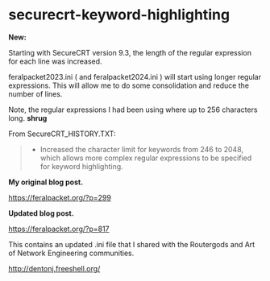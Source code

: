 # securecrt-keyword-highlighting

**New:**

Starting with SecureCRT version 9.3, the length of the regular expression for each line was increased.  

feralpacket2023.ini ( and feralpacket2024.ini ) will start using longer regular expressions.  This will allow me to do some consolidation and reduce the number of lines.  

Note, the regular expressions I had been using where up to 256 characters long.  **shrug**

From SecureCRT_HISTORY.TXT:

  > - Increased the character limit for keywords from 246 to 2048,
  >   which allows more complex regular expressions to be specified
  >  for keyword highlighting.



**My original blog post.**

https://feralpacket.org/?p=299

**Updated blog post.**

https://feralpacket.org/?p=817

This contains an updated .ini file that I shared with the Routergods and Art of Network Engineering communities.

http://dentonj.freeshell.org/
